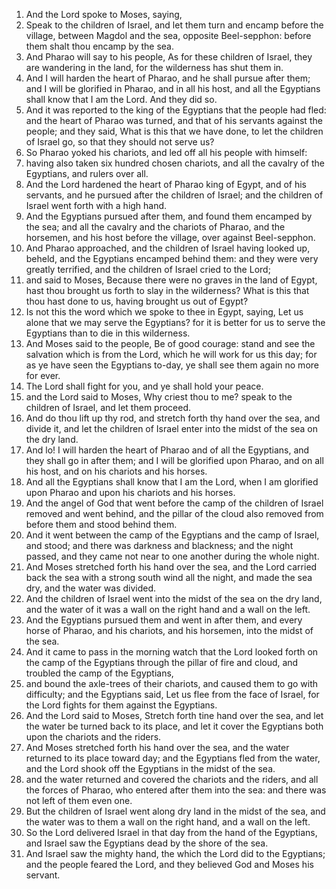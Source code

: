 

1. And the Lord spoke to Moses, saying,
2. Speak to the children of Israel, and let them turn and encamp before the village, between Magdol and the sea, opposite Beel-sepphon: before them shalt thou encamp by the sea. 
3. And Pharao will say to his people, As for these children of Israel, they are wandering in the land, for the wilderness has shut them in. 
4. And I will harden the heart of Pharao, and he shall pursue after them; and I will be glorified in Pharao, and in all his host, and all the Egyptians shall know that I am the Lord. And they did so. 
5. And it was reported to the king of the Egyptians that the people had fled: and the heart of Pharao was turned, and that of his servants against the people; and they said, What is this that we have done, to let the children of Israel go, so that they should not serve us?
6. So Pharao yoked his chariots, and led off all his people with himself:
7. having also taken six hundred chosen chariots, and all the cavalry of the Egyptians, and rulers over all.
8. And the Lord hardened the heart of Pharao king of Egypt, and of his servants, and he pursued after the children of Israel; and the children of Israel went forth with a high hand.
9. And the Egyptians pursued after them, and found them encamped by the sea; and all the cavalry and the chariots of Pharao, and the horsemen, and his host before the village, over against Beel-sepphon.
10. And Pharao approached, and the children of Israel having looked up, beheld, and the Egyptians encamped behind them: and they were very greatly terrified, and the children of Israel cried to the Lord;
11. and said to Moses, Because there were no graves in the land of Egypt, hast thou brought us forth to slay in the wilderness? What is this that thou hast done to us, having brought us out of Egypt?
12. Is not this the word which we spoke to thee in Egypt, saying, Let us alone that we may serve the Egyptians? for it is better for us to serve the Egyptians than to die in this wilderness.
13. And Moses said to the people, Be of good courage: stand and see the salvation which is from the Lord, which he will work for us this day; for as ye have seen the Egyptians to-day, ye shall see them again no more for ever.
14. The Lord shall fight for you, and ye shall hold your peace.
15. and the Lord said to Moses, Why criest thou to me? speak to the children of Israel, and let them proceed.
16. And do thou lift up thy rod, and stretch forth thy hand over the sea, and divide it, and let the children of Israel enter into the midst of the sea on the dry land.
17. And lo! I will harden the heart of Pharao and of all the Egyptians, and they shall go in after them; and I will be glorified upon Pharao, and on all his host, and on his chariots and his horses.
18. And all the Egyptians shall know that I am the Lord, when I am glorified upon Pharao and upon his chariots and his horses.
19. And the angel of God that went before the camp of the children of Israel removed and went behind, and the pillar of the cloud also removed from before them and stood behind them.
20. And it went between the camp of the Egyptians and the camp of Israel, and stood; and there was darkness and blackness; and the night passed, and they came not near to one another during the whole night.
21. And Moses stretched forth his hand over the sea, and the Lord carried back the sea with a strong south wind all the night, and made the sea dry, and the water was divided.
22. And the children of Israel went into the midst of the sea on the dry land, and the water of it was a wall on the right hand and a wall on the left.
23. And the Egyptians pursued them and went in after them, and every horse of Pharao, and his chariots, and his horsemen, into the midst of the sea.
24. And it came to pass in the morning watch that the Lord looked forth on the camp of the Egyptians through the pillar of fire and cloud, and troubled the camp of the Egyptians,
25. and bound the axle-trees of their chariots, and caused them to go with difficulty; and the Egyptians said, Let us flee from the face of Israel, for the Lord fights for them against the Egyptians.
26. And the Lord said to Moses, Stretch forth tine hand over the sea, and let the water be turned back to its place, and let it cover the Egyptians both upon the chariots and the riders.
27. And Moses stretched forth his hand over the sea, and the water returned to its place toward day; and the Egyptians fled from the water, and the Lord shook off the Egyptians in the midst of the sea.
28. and the water returned and covered the chariots and the riders, and all the forces of Pharao, who entered after them into the sea: and there was not left of them even one.
29. But the children of Israel went along dry land in the midst of the sea, and the water was to them a wall on the right hand, and a wall on the left.
30. So the Lord delivered Israel in that day from the hand of the Egyptians, and Israel saw the Egyptians dead by the shore of the sea.
31. And Israel saw the mighty hand, the which the Lord did to the Egyptians; and the people feared the Lord, and they believed God and Moses his servant.

